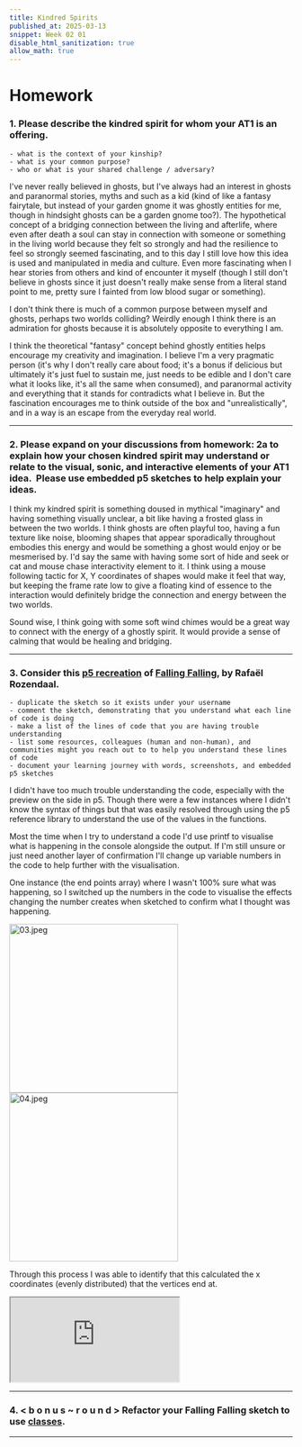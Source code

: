 ```yaml
---
title: Kindred Spirits
published_at: 2025-03-13
snippet: Week 02 01
disable_html_sanitization: true
allow_math: true
---
```


# Homework

### 1. Please describe the kindred spirit for whom your AT1 is an offering.

    - what is the context of your kinship?
    - what is your common purpose?
    - who or what is your shared challenge / adversary?

I've never really believed in ghosts, but I've always had an interest in ghosts and paranormal stories, myths and such as a kid (kind of like a fantasy fairytale, but instead of your garden gnome it was ghostly entities for me, though in hindsight ghosts can be a garden gnome too?). The hypothetical concept of a bridging connection between the living and afterlife, where even after death a soul can stay in connection with someone or something in the living world because they felt so strongly and had the resilience to feel so strongly seemed fascinating, and to this day I still love how this idea is used and manipulated in media and culture. Even more fascinating when I hear stories from others and kind of encounter it myself (though I still don't believe in ghosts since it just doesn't really make sense from a literal stand point to me, pretty sure I fainted from low blood sugar or something).

I don't think there is much of a common purpose between myself and ghosts, perhaps two worlds colliding? Weirdly enough I think there is an admiration for ghosts because it is absolutely opposite to everything I am.

I think the theoretical "fantasy" concept behind ghostly entities helps encourage my creativity and imagination. I believe I'm a very pragmatic person (it's why I don't really care about food; it's a bonus if delicious but ultimately it's just fuel to sustain me, just needs to be edible and I don't care what it looks like, it's all the same when consumed), and paranormal activity and everything that it stands for contradicts what I believe in. But the fascination encourages me to think outside of the box and "unrealistically", and in a way is an escape from the everyday real world.

---

### 2. Please expand on your discussions from homework: 2a to explain how your chosen kindred spirit may understand or relate to the visual, sonic, and interactive elements of your AT1 idea.  Please use embedded p5 sketches to help explain your ideas.

I think my kindred spirit is something doused in mythical "imaginary" and having something visually unclear, a bit like having a frosted glass in between the two worlds. I think ghosts are often playful too, having a fun texture like noise, blooming shapes that appear sporadically throughout embodies this energy and would be something a ghost would enjoy or be mesmerised by. I'd say the same with having some sort of hide and seek or cat and mouse chase interactivity element to it. I think using a mouse following tactic for X, Y coordinates of shapes would make it feel that way, but keeping the frame rate low to give a floating kind of essence to the interaction would definitely bridge the connection and energy between the two worlds.

Sound wise, I think going with some soft wind chimes would be a great way to connect with the energy of a ghostly spirit. It would provide a sense of calming that would be healing and bridging.

---

### 3. Consider this [p5 recreation](https://editor.p5js.org/capogreco/sketches/9yDsxLFYZ) of [Falling Falling](https://www.fallingfalling.com/), by Rafaël Rozendaal.

    - duplicate the sketch so it exists under your username
    - comment the sketch, demonstrating that you understand what each line of code is doing
    - make a list of the lines of code that you are having trouble understanding
    - list some resources, colleagues (human and non-human), and communities might you reach out to to help you understand these lines of code
    - document your learning journey with words, screenshots, and embedded p5 sketches

I didn't have too much trouble understanding the code, especially with the preview on the side in p5. Though there were a few instances where I didn't know the syntax of things but that was easily resolved through using the p5 reference library to understand the use of the values in the functions.

Most the time when I try to understand a code I'd use printf to visualise what is happening in the console alongside the output. If I'm still unsure or just need another layer of confirmation I'll change up variable numbers in the code to help further with the visualisation.

One instance (the end points array) where I wasn't 100% sure what was happening, so I switched up the numbers in the code to visualise the effects changing the number creates when sketched to confirm what I thought was happening.

<img src="/W02/03.jpeg" alt="03.jpeg" width="300"/>
<img src="/W02/04.jpeg" alt="04.jpeg" width="300"/>

Through this process I was able to identify that this calculated the x coordinates (evenly distributed) that the vertices end at.

<iframe id="falling_falling" src="https://editor.p5js.org/sams4m/sketches/svKiSBReB"></iframe>

<script type="module">

    const iframe  = document.getElementById (`falling_falling`)
    iframe.width  = iframe.parentNode.scrollWidth
    iframe.height = iframe.width * 9 / 16 + 42

</script>

---

### 4. **< b o n u s ~ r o u n d >** Refactor your Falling Falling sketch to use [classes](https://blog.science.family/240312_classes).

---
